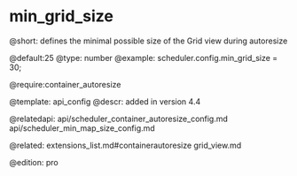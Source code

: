 min_grid_size
=============


@short:
	defines the minimal possible size of the Grid view during autoresize
    
@default:25
@type: number
@example:
scheduler.config.min_grid_size = 30;


@require:container_autoresize

@template:	api_config
@descr:
added in version 4.4

@relatedapi:
api/scheduler_container_autoresize_config.md
api/scheduler_min_map_size_config.md

@related:
extensions_list.md#containerautoresize
grid_view.md

@edition: pro